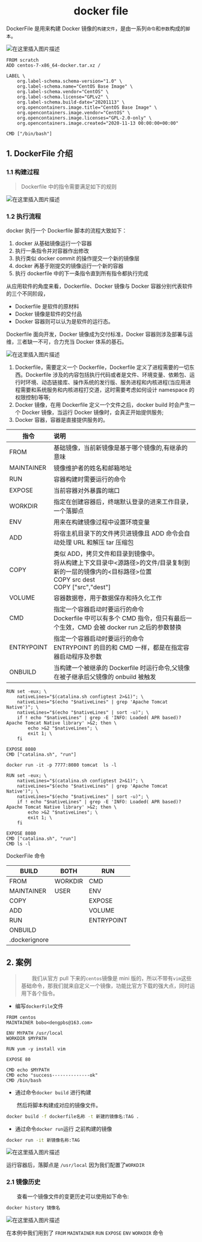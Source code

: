 <h1 align = "center">docker file</h1>

DockerFile 是用来构建 Docker 镜像的`构建文件`，是由一系列`命令`和`参数`构成的`脚本`。

![在这里插入图片描述](https://img-blog.csdnimg.cn/47402821a0bf42608bd603feebe30830.png)

```shell
FROM scratch
ADD centos-7-x86_64-docker.tar.xz /

LABEL \
    org.label-schema.schema-version="1.0" \
    org.label-schema.name="CentOS Base Image" \
    org.label-schema.vendor="CentOS" \
    org.label-schema.license="GPLv2" \
    org.label-schema.build-date="20201113" \
    org.opencontainers.image.title="CentOS Base Image" \
    org.opencontainers.image.vendor="CentOS" \
    org.opencontainers.image.licenses="GPL-2.0-only" \
    org.opencontainers.image.created="2020-11-13 00:00:00+00:00"

CMD ["/bin/bash"]
```

## 1. DockerFile 介绍

### 1.1 构建过程

> ​Dockerfile 中的指令需要满足如下的规则

![在这里插入图片描述](https://img-blog.csdnimg.cn/e0196a253a1c4d08a8e5d4c259fe9970.png)

### 1.2 执行流程

docker 执行一个 Dockerfile 脚本的流程大致如下：

1. docker 从基础镜像运行一个容器
2. 执行一条指令并对容器作出修改
3. 执行类似 docker commit 的操作提交一个新的镜像层
4. docker 再基于刚提交的镜像运行一个新的容器
5. 执行 dockerfile 中的下一条指令直到所有指令都执行完成

从应用软件的角度来看，Dockerfile、Docker 镜像与 Docker 容器分别代表软件的三个不同阶段，

- Dockerfile 是软件的原材料
- Docker 镜像是软件的交付品
- Docker 容器则可以认为是软件的运行态。

Dockerfile 面向开发，Docker 镜像成为交付标准，Docker 容器则涉及部署与运维，三者缺一不可，合力充当 Docker 体系的基石。

![在这里插入图片描述](https://img-blog.csdnimg.cn/672da8c83fdc4af8b450143834a6dc59.png)

1. Dockerfile，需要定义一个 Dockerfile，Dockerfile 定义了进程需要的一切东西。Dockerfile 涉及的内容包括执行代码或者是文件、环境变量、依赖包、运行时环境、动态链接库、操作系统的发行版、服务进程和内核进程(当应用进程需要和系统服务和内核进程打交道，这时需要考虑如何设计 namespace 的权限控制)等等;
2. Docker 镜像，在用 Dockerfile 定义一个文件之后，docker build 时会产生一个 Docker 镜像，当运行 Docker 镜像时，会真正开始提供服务;
3. Docker 容器，容器是直接提供服务的。

| 指令       | 说明                                                                                                                                                              |
| ---------- | :---------------------------------------------------------------------------------------------------------------------------------------------------------------- |
| FROM       | 基础镜像，当前新镜像是基于哪个镜像的,有继承的意味                                                                                                                 |
| MAINTAINER | 镜像维护者的姓名和邮箱地址                                                                                                                                        |
| RUN        | 容器构建时需要运行的命令                                                                                                                                          |
| EXPOSE     | 当前容器对外暴露的端口                                                                                                                                            |
| WORKDIR    | 指定在创建容器后，终端默认登录的进来工作目录，一个落脚点                                                                                                          |
| ENV        | 用来在构建镜像过程中设置环境变量                                                                                                                                  |
| ADD        | 将宿主机目录下的文件拷贝进镜像且 ADD 命令会自动处理 URL 和解压 tar 压缩包                                                                                         |
| COPY       | 类似 ADD，拷贝文件和目录到镜像中。</br>将从构建上下文目录中<源路径>的文件/目录复制到新的一层的镜像内的<目标路径>位置 </br> COPY src dest </br>COPY ["src","dest"] |
| VOLUME     | 容器数据卷，用于数据保存和持久化工作                                                                                                                              |
| CMD        | 指定一个容器启动时要运行的命令</br>Dockerfile 中可以有多个 CMD 指令，但只有最后一个生效，CMD 会被 docker run 之后的参数替换                                       |
| ENTRYPOINT | 指定一个容器启动时要运行的命令</br>ENTRYPOINT 的目的和 CMD 一样，都是在指定容器启动程序及参数                                                                     |
| ONBUILD    | 当构建一个被继承的 Dockerfile 时运行命令,父镜像在被子继承后父镜像的 onbuild 被触发                                                                                |

```shell
RUN set -eux; \
	nativeLines="$(catalina.sh configtest 2>&1)"; \
	nativeLines="$(echo "$nativeLines" | grep 'Apache Tomcat Native')"; \
	nativeLines="$(echo "$nativeLines" | sort -u)"; \
	if ! echo "$nativeLines" | grep -E 'INFO: Loaded( APR based)? Apache Tomcat Native library' >&2; then \
		echo >&2 "$nativeLines"; \
		exit 1; \
	fi

EXPOSE 8080
CMD ["catalina.sh", "run"]

docker run -it -p 7777:8080 tomcat  ls -l

RUN set -eux; \
	nativeLines="$(catalina.sh configtest 2>&1)"; \
	nativeLines="$(echo "$nativeLines" | grep 'Apache Tomcat Native')"; \
	nativeLines="$(echo "$nativeLines" | sort -u)"; \
	if ! echo "$nativeLines" | grep -E 'INFO: Loaded( APR based)? Apache Tomcat Native library' >&2; then \
		echo >&2 "$nativeLines"; \
		exit 1; \
	fi

EXPOSE 8080
CMD ["catalina.sh", "run"]
CMD ls -l
```

DockerFile 命令

| BUILD         | BOTH    | RUN        |
| ------------- | ------- | ---------- |
| FROM          | WORKDIR | CMD        |
| MAINTAINER    | USER    | ENV        |
| COPY          |         | EXPOSE     |
| ADD           |         | VOLUME     |
| RUN           |         | ENTRYPOINT |
| ONBUILD       |         |            |
| .dockerignore |         |            |

## 2. 案例

> &emsp;&emsp;我们从官方 pull 下来的`centos`镜像是 mini 版的，所以不带有`vim`这些基础命令，那我们就来自定义一个镜像，功能比官方下载的强大点，同时运用下各个指令。

- 编写`dockerFile`文件

```shell
FROM centos
MAINTAINER bobo<dengpbs@163.com>

ENV MYPATH /usr/local
WORKDIR $MYPATH

RUN yum -y install vim

EXPOSE 80

CMD echo $MYPATH
CMD echo "success--------------ok"
CMD /bin/bash
```

- 通过命令`docker build` 进行构建

&emsp;&emsp;然后将脚本构建成对应的镜像文件。

```bash
docker build -f dockerfile名称 -t 新建的镜像名:TAG .
```

- 通过命令`docker run`运行 之前构建的镜像

```bash
docker run -it 新镜像名称:TAG
```

![在这里插入图片描述](https://img-blog.csdnimg.cn/20191227011815639.png?x-oss-process=image/watermark,type_ZmFuZ3poZW5naGVpdGk,shadow_10,text_aHR0cHM6Ly9kcGItYm9ib2thb3lhLXNtLmJsb2cuY3Nkbi5uZXQ=,size_16,color_FFFFFF,t_70)

运行容器后，落脚点是 `/usr/local` 因为我们配置了`WORKDIR`

### 2.1 镜像历史

&emsp;&emsp;查看一个镜像文件的变更历史可以使用如下命令:

```bash
docker history 镜像名
```

![在这里插入图片描述](https://img-blog.csdnimg.cn/20191227012021461.png?x-oss-process=image/watermark,type_ZmFuZ3poZW5naGVpdGk,shadow_10,text_aHR0cHM6Ly9kcGItYm9ib2thb3lhLXNtLmJsb2cuY3Nkbi5uZXQ=,size_16,color_FFFFFF,t_70)

在本例中我们用到了 `FROM` `MAINTAINER` `RUN` `EXPOSE` `ENV` `WORKDIR` 命令
